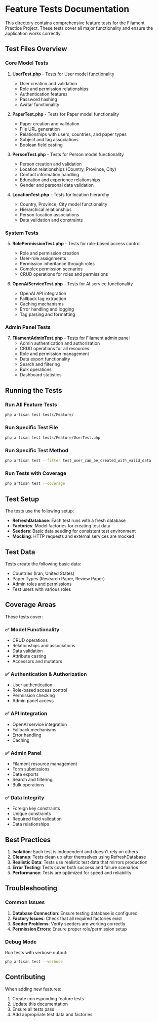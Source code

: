 # Feature Tests Documentation

This directory contains comprehensive feature tests for the Filament Practice Project. These tests cover all major functionality and ensure the application works correctly.

## Test Files Overview

### Core Model Tests

1. **UserTest.php** - Tests for User model functionality
   - User creation and validation
   - Role and permission relationships
   - Authentication features
   - Password hashing
   - Avatar functionality

2. **PaperTest.php** - Tests for Paper model functionality
   - Paper creation and validation
   - File URL generation
   - Relationships with users, countries, and paper types
   - Subject and tag associations
   - Boolean field casting

3. **PersonTest.php** - Tests for Person model functionality
   - Person creation and validation
   - Location relationships (Country, Province, City)
   - Contact information handling
   - Education and experience relationships
   - Gender and personal data validation

4. **LocationTest.php** - Tests for location hierarchy
   - Country, Province, City model functionality
   - Hierarchical relationships
   - Person-location associations
   - Data validation and constraints

### System Tests

5. **RolePermissionTest.php** - Tests for role-based access control
   - Role and permission creation
   - User-role assignments
   - Permission inheritance through roles
   - Complex permission scenarios
   - CRUD operations for roles and permissions

6. **OpenAiServiceTest.php** - Tests for AI service functionality
   - OpenAI API integration
   - Fallback tag extraction
   - Caching mechanisms
   - Error handling and logging
   - Tag parsing and formatting

### Admin Panel Tests

7. **FilamentAdminTest.php** - Tests for Filament admin panel
   - Admin authentication and authorization
   - CRUD operations for all resources
   - Role and permission management
   - Data export functionality
   - Search and filtering
   - Bulk operations
   - Dashboard statistics

## Running the Tests

### Run All Feature Tests
```bash
php artisan test tests/Feature/
```

### Run Specific Test File
```bash
php artisan test tests/Feature/UserTest.php
```

### Run Specific Test Method
```bash
php artisan test --filter test_user_can_be_created_with_valid_data
```

### Run Tests with Coverage
```bash
php artisan test --coverage
```

## Test Setup

The tests use the following setup:

- **RefreshDatabase**: Each test runs with a fresh database
- **Factories**: Model factories for creating test data
- **Seeders**: Basic data seeding for consistent test environment
- **Mocking**: HTTP requests and external services are mocked

## Test Data

Tests create the following basic data:
- Countries (Iran, United States)
- Paper Types (Research Paper, Review Paper)
- Admin roles and permissions
- Test users with various roles

## Coverage Areas

These tests cover:

### ✅ Model Functionality
- CRUD operations
- Relationships and associations
- Data validation
- Attribute casting
- Accessors and mutators

### ✅ Authentication & Authorization
- User authentication
- Role-based access control
- Permission checking
- Admin panel access

### ✅ API Integration
- OpenAI service integration
- Fallback mechanisms
- Error handling
- Caching

### ✅ Admin Panel
- Filament resource management
- Form submissions
- Data exports
- Search and filtering
- Bulk operations

### ✅ Data Integrity
- Foreign key constraints
- Unique constraints
- Required field validation
- Data relationships

## Best Practices

1. **Isolation**: Each test is independent and doesn't rely on others
2. **Cleanup**: Tests clean up after themselves using RefreshDatabase
3. **Realistic Data**: Tests use realistic test data that mirrors production
4. **Error Testing**: Tests cover both success and failure scenarios
5. **Performance**: Tests are optimized for speed and reliability

## Troubleshooting

### Common Issues

1. **Database Connection**: Ensure testing database is configured
2. **Factory Issues**: Check that all required factories exist
3. **Seeder Problems**: Verify seeders are working correctly
4. **Permission Errors**: Ensure proper role/permission setup

### Debug Mode
Run tests with verbose output:
```bash
php artisan test --verbose
```

## Contributing

When adding new features:
1. Create corresponding feature tests
2. Update this documentation
3. Ensure all tests pass
4. Add appropriate test data and factories
